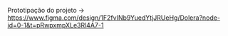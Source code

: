 Prototipação do projeto -> https://www.figma.com/design/1F2fvINb9YuedYtjJRUeHg/Dolera?node-id=0-1&t=pRwpxmpXLe3Rl4A7-1

